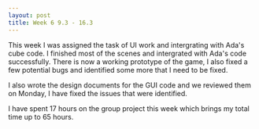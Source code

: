 ```yaml
---
layout: post
title: Week 6 9.3 - 16.3
---
```


This week I was assigned the task of UI work and intergrating with Ada's cube code. I finished most of the scenes and 
intergrated with Ada's code successfully. There is now a working prototype of the game, I also fixed a few potential bugs and 
identified some more that I need to be fixed.

I also wrote the design documents for the GUI code and we reviewed them on Monday, I have fixed the issues that were identified.

I have spent 17 hours on the group project this week which brings my total time up to 65 hours.
